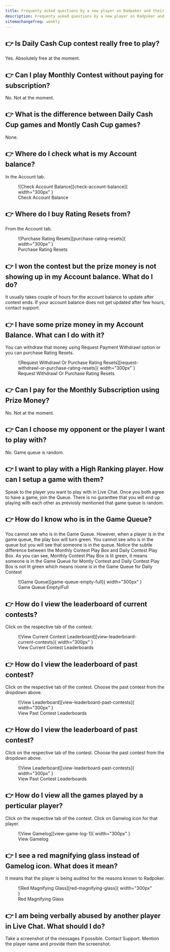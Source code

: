 ```yaml
---
title: Frequenty asked questions by a new player on Radpoker and their answers
description: Frequenty asked questions by a new player on Radpoker and their answers
sitemachangefreq: weekly
---
```


## :point_right: Is Daily Cash Cup contest really free to play?

Yes. Absolutely free at the moment.

## :point_right: Can I play Monthly Contest without paying for subscription? 

No. Not at the moment.

## :point_right: What is the difference between Daily Cash Cup games and Montly Cash Cup games? 

None.

## :point_right: Where do I check what is my Account balance?

In the Account tab.

<figure markdown>
  ![Check Account Balance][check-account-balance]{ width="300px" }
  <figcaption>Check Account Balance</figcaption>
</figure>

## :point_right: Where do I buy Rating Resets from?

From the Account tab.

<figure markdown>
  ![Purchase Rating Resets][purchase-rating-resets]{ width="300px" }
  <figcaption>Purchase Rating Resets</figcaption>
</figure>

## :point_right: I won the contest but the prize money is not showing up in my Account balance. What do I do?

It usually takes couple of hours for the account balance to update after contest ends. If your account balance does not get updated after few hours, contact support.

## :point_right: I have some prize money in my Account Balance. What can I do with it?

You can withdraw that money using Request Payment Withdrawl option or you can purchase Rating Resets.

<figure markdown>
  ![Request Withdrawl Or Purchase Rating Resets][request-withdrawl-or-purchase-rating-resets]{ width="300px" }
  <figcaption>Request Withdrawl Or Purchase Rating Resets</figcaption>
</figure>

## :point_right: Can I pay for the Monthly Subscription using Prize Money?

No. Not at the moment.

## :point_right: Can I choose my opponent or the player I want to play with?

No. Game queue is random.

## :point_right: I want to play with a High Ranking player. How can I setup a game with them?

Speak to the player you want to play with in Live Chat. Once you both agree to have a game, join the Queue. There is no guranttee that you will end up playing with each other as previosly mentioned that game queue is random.

## :point_right: How do I know who is in the Game Queue?

You cannot see who is in the Game Queue. However, when a player is in the game queue, the play box will turn green. You cannot see who is in the queue but you will see that someone is in the queue. Notice the subtle difference between the Monthly Contest Play Box and Daily Contest Play Box. As you can see, Monthly Contest Play Box is lit green, it means someone is in the Game Queue for Montly Contest and Daily Contest Play Box is not lit green which means noone is in the Game Queue for Daily Contest

<figure markdown>
  ![Game Queue][game-queue-empty-full]{ width="300px" }
  <figcaption>Game Queue Empty/Full</figcaption>
</figure>


## :point_right: How do I view the leaderboard of current contests?

Click on the respective tab of the contest.

<figure markdown>
  ![View Current Contest Leaderboard][view-leaderboard-current-contests]{ width="300px" }
  <figcaption>View Current Contest Leaderboards</figcaption>
</figure>

## :point_right: How do I view the leaderboard of past contest?

Click on the respective tab of the contest. Choose the past contest from the dropdown above.

<figure markdown>
  ![View Leaderboard][view-leaderboard-past-contests]{ width="300px" }
  <figcaption>View Past Contest Leaderboards</figcaption>
</figure>

## :point_right: How do I view the leaderboard of past contest?

Click on the respective tab of the contest. Choose the past contest from the dropdown above.

<figure markdown>
  ![View Leaderboard][view-leaderboard-past-contests]{ width="300px" }
  <figcaption>View Past Contest Leaderboards</figcaption>
</figure>

## :point_right: How do I view all the games played by a perticular player?

Click on the respective tab of the contest. Click on Gamelog icon for that player.

<figure markdown>
  ![View Gamelog][view-game-log-1]{ width="300px" }
  <figcaption>View Gamelog</figcaption>
</figure>

## :point_right: I see a red magnifying glass instead of Gamelog icon. What does it mean?

It means that the player is being audited for the reasons known to Radpoker.

<figure markdown>
  ![Red Magnifying Glass][red-magnifying-glass]{ width="300px" }
  <figcaption>Red Magnifying Glass</figcaption>
</figure>


## :point_right: I am being verbally abused by another player in Live Chat. What should I do?

Take a screenshot of the messages if possible. Contact Support. Mention the player name and provide them the screenshot.



[check-account-balance]:./images/faq-check-account-balance.png
[purchase-rating-resets]:./images/faq-purchase-rating-resets.png
[view-leaderboard-current-contests]:./images/faq-view-leaderboard-current-contests.png
[view-leaderboard-past-contests]:./images/faq-view-leaderboard-past-contests.png
[view-game-log-1]:./images/faq-view-game-log-1.png
[game-queue-empty-full]:./images/faq-game-queue-empty-full.png
[request-withdrawl-or-purchase-rating-resets]:./images/faq-request-withdrawl-or-purchase-rating-resets.png
[request-withdrawl-or-purchase-rating-resets]:./images/faq-request-withdrawl-or-purchase-rating-resets.png
[red-magnifying-glass]:./images/faq-red-magnifying-glass.png

